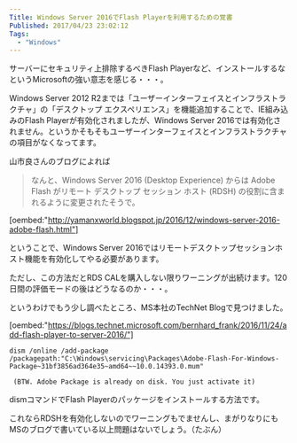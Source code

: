 ```yaml
---
Title: Windows Server 2016でFlash Playerを利用するための覚書
Published: 2017/04/23 23:02:12
Tags:
  - "Windows"
---
```

サーバーにセキュリティ上排除するべきFlash Playerなど、インストールするなというMicrosoftの強い意志を感じる・・・。  

Windows Server 2012 R2までは「ユーザーインターフェイスとインフラストラクチャ」の「デスクトップ エクスペリエンス」を機能追加することで、IE組み込みのFlash Playerが有効化されましたが、Windows Server 2016では有効化されません。というかそもそもユーザーインターフェイスとインフラストラクチャの項目がなくなってます。  

<!-- more -->

山市良さんのブログによれば

> なんと、Windows Server 2016 (Desktop Experience) からは Adobe Flash がリモート デスクトップ セッション ホスト (RDSH) の役割に含まれるように変更されたそうで。  

[oembed:"http://yamanxworld.blogspot.jp/2016/12/windows-server-2016-adobe-flash.html"]

ということで、Windows Server 2016ではリモートデスクトップセッションホスト機能を有効化してやる必要があります。  

ただし、この方法だとRDS CALを購入しない限りワーニングが出続けます。120日間の評価モードの後はどうなるのか・・・。  

というわけでもう少し調べたところ、MS本社のTechNet Blogで見つけました。  

[oembed:"https://blogs.technet.microsoft.com/bernhard_frank/2016/11/24/add-flash-player-to-server-2016/"]

``` text
dism /online /add-package /packagepath:"C:\Windows\servicing\Packages\Adobe-Flash-For-Windows-Package~31bf3856ad364e35~amd64~~10.0.14393.0.mum"
 
 (BTW. Adobe Package is already on disk. You just activate it)
```

dismコマンドでFlash Playerのパッケージをインストールする方法です。  

これならRDSHを有効化しないのでワーニングもでませんし、まがりなりにもMSのブログで書いている以上問題はないでしょう。（たぶん）  

